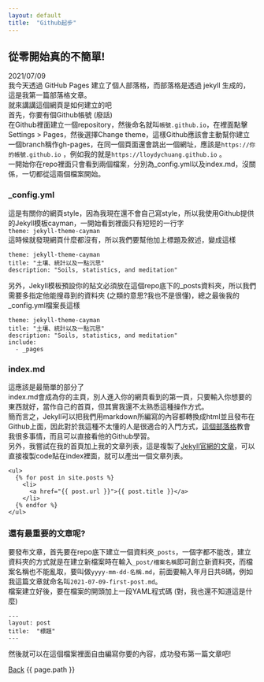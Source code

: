```yaml
---
layout: default
title:  "Github起步"
---
```


## 從零開始真的不簡單!
2021/07/09  
我今天透過 GitHub Pages 建立了個人部落格，而部落格是透過 jekyll 生成的，這是我第一篇部落格文章。  
就來講講這個網頁是如何建立的吧  
首先，你要有個Github帳號 (廢話)  
在Github裡面建立一個repository，然後命名就叫`帳號.github.io`，在裡面點擊Settings > Pages，然後選擇Change theme，這樣Github應該會主動幫你建立一個branch稱作gh-pages，在同一個頁面還會跳出一個網址，應該是`https://你的帳號.github.io` ，例如我的就是`https://lloydychuang.github.io` 。  
一開始你在repo裡面只會看到兩個檔案，分別為_config.yml以及index.md，沒關係，一切都從這兩個檔案開始。  

### _config.yml  
 
這是有關你的網頁style，因為我現在還不會自己寫style，所以我使用Github提供的Jekyll模板cayman，一開始看到裡面只有短短的一行字<br/>
`theme: jekyll-theme-cayman`  
這時候就發現網頁什麼都沒有，所以我們要幫他加上標題及敘述，變成這樣  
```
theme: jekyll-theme-cayman
title: "土壤、統計以及一點沉思"  
description: "Soils, statistics, and meditation" 
```
另外，Jekyll模板預設你的貼文必須放在這個repo底下的_posts資料夾，所以我們需要多指定他能搜尋到的資料夾 (之類的意思?我也不是很懂)，總之最後我的_config.yml檔案長這樣
```
theme: jekyll-theme-cayman  
title: "土壤、統計以及一點沉思"  
description: "Soils, statistics, and meditation"
include:
  - _pages
```

### index.md
這應該是最簡單的部分了  
index.md會成為你的主頁，別人進入你的網頁看到的第一頁，只要輸入你想要的東西就好，當作自己的首頁，但其實我還不太熟悉這種操作方式。  
簡而言之，Jekyll可以把我們用markdown所編寫的內容都轉換成html並且發布在Github上面，因此對於我這種不太懂的人是很適合的入門方式，[這個部落格](https://ktinglee.github.io/)教會我很多事情，而且可以直接看他的Github學習。  
另外，我嘗試在我的首頁加上我的文章列表，這是複製了[Jekyll官網的文章](https://jekyllrb.com/docs/posts/)，可以直接複製code貼在index裡面，就可以產出一個文章列表。   
```
<ul>
  {% for post in site.posts %}
    <li>
      <a href="{{ post.url }}">{{ post.title }}</a>
    </li>
  {% endfor %}
</ul>
```

### 還有最重要的文章呢?
要發布文章，首先要在repo底下建立一個資料夾`_posts`，一個字都不能改，建立資料夾的方式就是在建立新檔案時在輸入`_post/檔案名稱`即可創立新資料夾，而檔案名稱也不能亂取，要叫做`yyyy-mm-dd-名稱.md`，前面要輸入年月日共8碼，例如我這篇文章就命名叫`2021-07-09-first-post.md`。  
檔案建立好後，要在檔案的開頭加上一段YAML程式碼 (對，我也還不知道這是什麼)
```
---
layout: post
title:  "標題"
---
```
然後就可以在這個檔案裡面自由編寫你要的內容，成功發布第一篇文章吧!

<a href="https://lloydychuang.github.io/">Back</a>
{{ page.path }}

